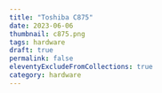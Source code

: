 ```yaml
---
title: "Toshiba C875"
date: 2023-06-06
thumbnail: c875.png
tags: hardware
draft: true
permalink: false
eleventyExcludeFromCollections: true
category: hardware
---
```

